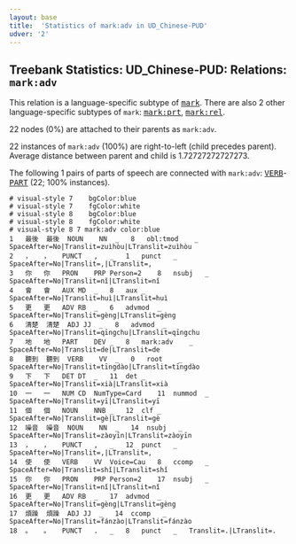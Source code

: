 ```yaml
---
layout: base
title:  'Statistics of mark:adv in UD_Chinese-PUD'
udver: '2'
---
```


## Treebank Statistics: UD_Chinese-PUD: Relations: `mark:adv`

This relation is a language-specific subtype of <tt><a href="zh_pud-dep-mark.html">mark</a></tt>.
There are also 2 other language-specific subtypes of `mark`: <tt><a href="zh_pud-dep-mark-prt.html">mark:prt</a></tt>, <tt><a href="zh_pud-dep-mark-rel.html">mark:rel</a></tt>.

22 nodes (0%) are attached to their parents as `mark:adv`.

22 instances of `mark:adv` (100%) are right-to-left (child precedes parent).
Average distance between parent and child is 1.72727272727273.

The following 1 pairs of parts of speech are connected with `mark:adv`: <tt><a href="zh_pud-pos-VERB.html">VERB</a></tt>-<tt><a href="zh_pud-pos-PART.html">PART</a></tt> (22; 100% instances).


~~~ conllu
# visual-style 7	bgColor:blue
# visual-style 7	fgColor:white
# visual-style 8	bgColor:blue
# visual-style 8	fgColor:white
# visual-style 8 7 mark:adv	color:blue
1	最後	最後	NOUN	NN	_	8	obl:tmod	_	SpaceAfter=No|Translit=zuìhòu|LTranslit=zuìhòu
2	，	，	PUNCT	,	_	1	punct	_	SpaceAfter=No|Translit=,|LTranslit=,
3	你	你	PRON	PRP	Person=2	8	nsubj	_	SpaceAfter=No|Translit=nǐ|LTranslit=nǐ
4	會	會	AUX	MD	_	8	aux	_	SpaceAfter=No|Translit=huì|LTranslit=huì
5	更	更	ADV	RB	_	6	advmod	_	SpaceAfter=No|Translit=gèng|LTranslit=gèng
6	清楚	清楚	ADJ	JJ	_	8	advmod	_	SpaceAfter=No|Translit=qīngchu|LTranslit=qīngchu
7	地	地	PART	DEV	_	8	mark:adv	_	SpaceAfter=No|Translit=de|LTranslit=de
8	聽到	聽到	VERB	VV	_	0	root	_	SpaceAfter=No|Translit=tīngdào|LTranslit=tīngdào
9	下	下	DET	DT	_	11	det	_	SpaceAfter=No|Translit=xià|LTranslit=xià
10	一	一	NUM	CD	NumType=Card	11	nummod	_	SpaceAfter=No|Translit=yī|LTranslit=yī
11	個	個	NOUN	NNB	_	12	clf	_	SpaceAfter=No|Translit=gè|LTranslit=gè
12	噪音	噪音	NOUN	NN	_	14	nsubj	_	SpaceAfter=No|Translit=zàoyīn|LTranslit=zàoyīn
13	，	，	PUNCT	,	_	12	punct	_	SpaceAfter=No|Translit=,|LTranslit=,
14	使	使	VERB	VV	Voice=Cau	8	ccomp	_	SpaceAfter=No|Translit=shǐ|LTranslit=shǐ
15	你	你	PRON	PRP	Person=2	17	nsubj	_	SpaceAfter=No|Translit=nǐ|LTranslit=nǐ
16	更	更	ADV	RB	_	17	advmod	_	SpaceAfter=No|Translit=gèng|LTranslit=gèng
17	煩躁	煩躁	ADJ	JJ	_	14	ccomp	_	SpaceAfter=No|Translit=fánzào|LTranslit=fánzào
18	。	。	PUNCT	.	_	8	punct	_	Translit=.|LTranslit=.

~~~


